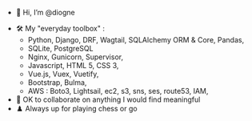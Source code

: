 - 👋 Hi, I’m @diogne
<!---  - I am doing web apps   --->
- :hammer_and_wrench:	My "everyday toolbox" :
    - Python, Django, DRF, Wagtail, SQLAlchemy ORM & Core, Pandas, 
    - SQLite, PostgreSQL
    - Nginx, Gunicorn, Supervisor,
    - Javascript, HTML 5, CSS 3, 
    - Vue.js, Vuex, Vuetify,
    - Bootstrap, Bulma,
    - AWS : Boto3, Lightsail, ec2, s3, sns, ses, route53, IAM, 
- 💞️ OK to collaborate on anything I would find meaningful
- :chess_pawn: Always up for playing chess or go 

<!---
diogne/diogne is a ✨ special ✨ repository because its `README.md` (this file) appears on your GitHub profile.
You can click the Preview link to take a look at your changes.
--->
